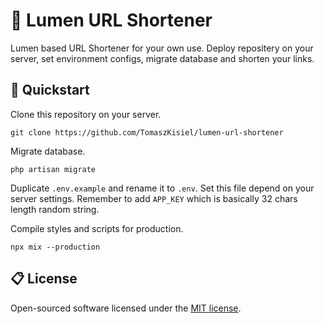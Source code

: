 # :link: Lumen URL Shortener

Lumen based URL Shortener for your own use. Deploy repositery on your server, set environment configs, migrate database and shorten your links.

## :rabbit: Quickstart

Clone this repository on your server.

```
git clone https://github.com/TomaszKisiel/lumen-url-shortener
```

Migrate database.

```
php artisan migrate
```

Duplicate ```.env.example``` and rename it to ```.env```. Set this file depend on your server settings.
Remember to add ```APP_KEY``` which is basically 32 chars length random string.

Compile styles and scripts for production.
```
npx mix --production
```

## :clipboard: License

Open-sourced software licensed under the [MIT license](https://opensource.org/licenses/MIT).
